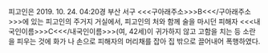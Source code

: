 피고인은 2019. 10. 24. 04:20경 부산 서구 <<<구아래주소>>>B<<</구아래주소>>>에 있는 피고인의 주거지 거실에서, 피고인의 처와 함께 술을 마시던 피해자 <<<내국인이름>>>C<<</내국인이름>>>(여, 42세)이 귀가하지 않고 고함을 치는 등 소란을 피우는 것에 화가 나 손으로 피해자의 머리채를 잡아 집 밖으로 끌어내어 폭행하였다.